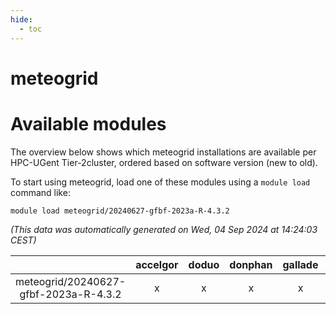 ```yaml
---
hide:
  - toc
---
```


meteogrid
=========

# Available modules


The overview below shows which meteogrid installations are available per HPC-UGent Tier-2cluster, ordered based on software version (new to old).

To start using meteogrid, load one of these modules using a `module load` command like:

```shell
module load meteogrid/20240627-gfbf-2023a-R-4.3.2
```

*(This data was automatically generated on Wed, 04 Sep 2024 at 14:24:03 CEST)*  

| |accelgor|doduo|donphan|gallade|joltik|shinx|skitty|
| :---: | :---: | :---: | :---: | :---: | :---: | :---: | :---: |
|meteogrid/20240627-gfbf-2023a-R-4.3.2|x|x|x|x|x|-|x|
